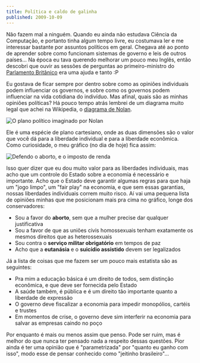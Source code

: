 ```yaml
---
title: Política e caldo de galinha
published: 2009-10-09
---
```


Não fazem mal a ninguém.
Quando eu ainda não estudava Ciência da Computação, e portanto tinha algum tempo livre,
eu costumava ler e me interessar bastante por assuntos políticos em geral.
Chegava até ao ponto de aprender sobre como funcionam sistemas de governo e leis de outros países...
Na época eu tava querendo melhorar um pouco meu Inglês,
então descobri que ouvir as sessões de perguntas ao primeiro-ministro do [Parlamento Britânico][1] era uma ajuda e tanto :P

Eu gostava de ficar sempre por dentro sobre como as opiniões individuais podem influenciar os governos,
e sobre como os governos podem influenciar na vida cotidiana do indivíduo.
Mas afinal, quais são as minhas opiniões políticas?
Há pouco tempo atrás lembrei de um diagrama muito legal que achei na Wikipedia, o [diagrama de Nolan][2].

![O plano político imaginado por Nolan](/files/imgs/2009-10_Nolan-chart.png)

<!--more-->

Ele é uma espécie de plano cartesiano, onde as duas dimensões são o valor que você dá para a liberdade individual e para a liberdade econômica.
Como curiosidade, o meu gráfico (no dia de hoje) fica assim:

![Defendo o aborto, e o imposto de renda](/files/imgs/2009-10_my-Nolan-chart.png)

Isso quer dizer que eu dou muito valor para as liberdades individuais, mas acho que um controle do Estado sobre a economia é necessário e importante.
Acho que o Estado deve garantir algumas regras para que haja um "jogo limpo", um "fair play" na economia,
e que sem essas garantias, nossas liberdades individuais correm muito risco.
Aí vai uma pequena lista de opiniões minhas que me posicionam mais pra cima no gráfico, longe dos conservadores:

  * Sou a favor do **aborto**, sem que a mulher precise dar qualquer justificativa
  * Sou a favor de que as uniões civis homossexuais tenham exatamente os mesmos direitos que as heterossexuais
  * Sou contra o **serviço militar obrigatório** em tempos de paz
  * Acho que a **eutanásia** e o **suicídio assistido** devem ser legalizados

Já a lista de coisas que me fazem ser um pouco mais estatista são as seguintes:

  * Pra mim a educação básica é um direito de todos, sem distinção econômica, e que deve ser fornecida pelo Estado
  * A saúde também, é pública e é um direito tão importante quanto a liberdade de expressão
  * O governo deve fiscalizar a economia para impedir monopólios, cartéis e trustes
  * Em momentos de crise, o governo deve sim interferir na economia para salvar as empresas caindo no poço

Por enquanto é mais ou menos assim que penso.
Pode ser ruim, mas é melhor do que nunca ter pensado nada a respeito dessas questões.
Pior ainda é ter uma opinião que é "parametrizada" por "quanto eu ganho com isso", modo esse de pensar conhecido como "jeitinho brasileiro"...

[1]: <http://www.parliament.uk/>
[2]: <http://en.wikipedia.org/wiki/Nolan_Chart>
